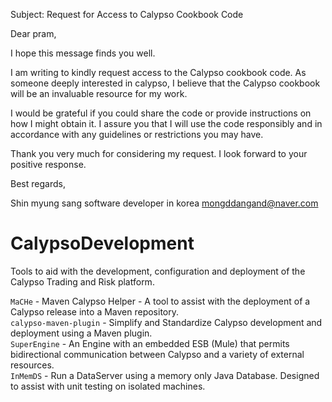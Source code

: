 Subject: Request for Access to Calypso Cookbook Code

Dear pram,

I hope this message finds you well.

I am writing to kindly request access to the Calypso cookbook code. As someone deeply interested in calypso, I believe that the Calypso cookbook will be an invaluable resource for my work.

I would be grateful if you could share the code or provide instructions on how I might obtain it. I assure you that I will use the code responsibly and in accordance with any guidelines or restrictions you may have.

Thank you very much for considering my request. I look forward to your positive response.

Best regards,

Shin myung sang
software developer in korea
mongddangand@naver.com


CalypsoDevelopment
============================

Tools to aid with the development, configuration and deployment of the Calypso Trading and Risk platform. 

`MaCHe` - Maven Calypso Helper - A tool to assist with the deployment of a Calypso release into a Maven repository.  
`calypso-maven-plugin` - Simplify and Standardize Calypso development and deployment using a Maven plugin.  
`SuperEngine` - An Engine with an embedded ESB (Mule) that permits bidirectional communication between Calypso and a variety of external resources.  
`InMemDS` - Run a DataServer using a memory only Java Database. Designed to assist with unit testing on isolated machines.
